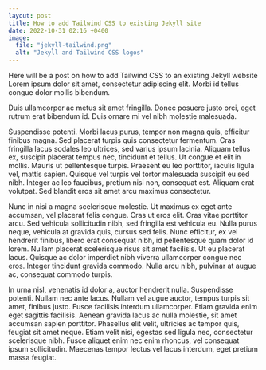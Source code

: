 ```yaml
---
layout: post
title: How to add Tailwind CSS to existing Jekyll site
date: 2022-10-31 02:16 +0400
image:
  file: "jekyll-tailwind.png"
  alt: "Jekyll and Tailwind CSS logos"
---
```


Here will be a post on how to add Tailwind CSS to an existing Jekyll website Lorem ipsum dolor sit amet, consectetur adipiscing elit. Morbi id tellus congue dolor mollis bibendum.

Duis ullamcorper ac metus sit amet fringilla. Donec posuere justo orci, eget rutrum erat bibendum id. Duis ornare mi vel nibh molestie malesuada.

Suspendisse potenti. Morbi lacus purus, tempor non magna quis, efficitur finibus magna. Sed placerat turpis quis consectetur fermentum. Cras fringilla lacus sodales leo ultrices, sed varius ipsum lacinia. Aliquam tellus ex, suscipit placerat tempus nec, tincidunt et tellus. Ut congue et elit in mollis. Mauris ut pellentesque turpis. Praesent eu leo porttitor, iaculis ligula vel, mattis sapien. Quisque vel turpis vel tortor malesuada suscipit eu sed nibh. Integer ac leo faucibus, pretium nisi non, consequat est. Aliquam erat volutpat. Sed blandit eros sit amet arcu maximus consectetur.

Nunc in nisi a magna scelerisque molestie. Ut maximus ex eget ante accumsan, vel placerat felis congue. Cras ut eros elit. Cras vitae porttitor arcu. Sed vehicula sollicitudin nibh, sed fringilla est vehicula eu. Nulla purus neque, vehicula at gravida quis, cursus sed felis. Nunc efficitur, ex vel hendrerit finibus, libero erat consequat nibh, id pellentesque quam dolor id lorem. Nullam placerat scelerisque risus sit amet facilisis. Ut eu placerat lacus. Quisque ac dolor imperdiet nibh viverra ullamcorper congue nec eros. Integer tincidunt gravida commodo. Nulla arcu nibh, pulvinar at augue ac, consequat commodo turpis.

In urna nisl, venenatis id dolor a, auctor hendrerit nulla. Suspendisse potenti. Nullam nec ante lacus. Nullam vel augue auctor, tempus turpis sit amet, finibus justo. Fusce facilisis interdum ullamcorper. Etiam gravida enim eget sagittis facilisis. Aenean gravida lacus ac nulla molestie, sit amet accumsan sapien porttitor. Phasellus elit velit, ultricies ac tempor quis, feugiat sit amet neque. Etiam velit nisi, egestas sed ligula nec, consectetur scelerisque nibh. Fusce aliquet enim nec enim rhoncus, vel consequat ipsum sollicitudin. Maecenas tempor lectus vel lacus interdum, eget pretium massa feugiat.

